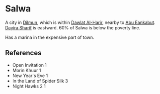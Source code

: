 # Salwa
A city in [Dilmun](Location/Regions/Dilmun.md), which is within [Dawlat Al-Harir](Location/Dawlat%20Al-Harir.md), nearby to [Abu Eankabut](Location/Regions/Abu%20Eankabut.md). [Dayira Sharif](Dayira%20Sharif) is eastward. 60% of Salwa is below the poverty line.

Has a marina in the expensive part of town.

## References
- Open Invitation 1
- Morin Khuur 1
- New Year's Eve 1
- In the Land of Spider Silk 3
- Night Hawks 2 1
